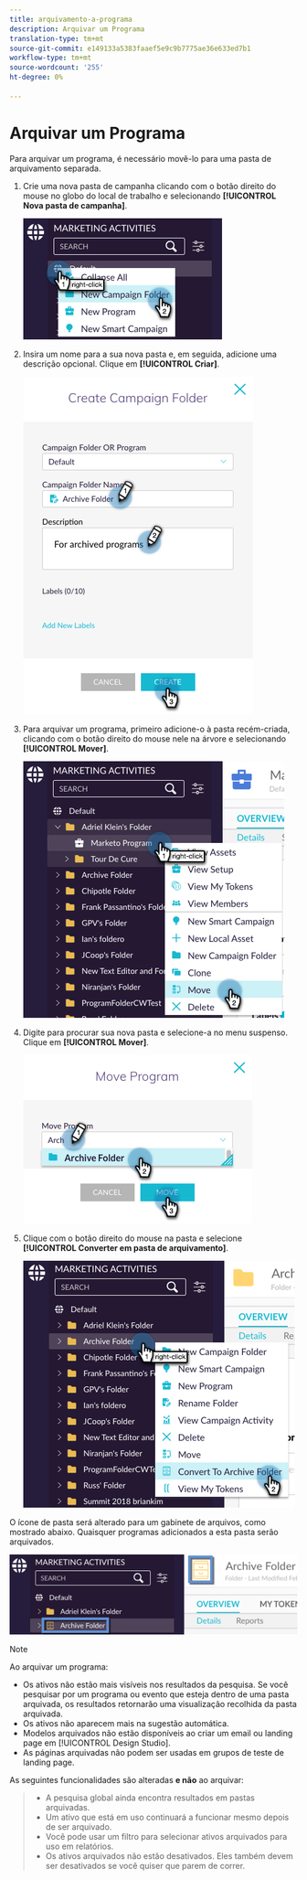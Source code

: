 ```yaml
---
title: arquivamento-a-programa
description: Arquivar um Programa
translation-type: tm+mt
source-git-commit: e149133a5383faaef5e9c9b7775ae36e633ed7b1
workflow-type: tm+mt
source-wordcount: '255'
ht-degree: 0%

---
```



# Arquivar um Programa

Para arquivar um programa, é necessário movê-lo para uma pasta de arquivamento separada.

1. Crie uma nova pasta de campanha clicando com o botão direito do mouse no globo do local de trabalho e selecionando **[!UICONTROL Nova pasta de campanha]**.

   ![Imagem Um](/help/sky/assets/programs/archive-a-program/archive-a-program-1.png)

1. Insira um nome para a sua nova pasta e, em seguida, adicione uma descrição opcional. Clique em **[!UICONTROL Criar]**.

   ![Imagem dois](/help/sky/assets/programs/archive-a-program/archive-a-program-2.png)

1. Para arquivar um programa, primeiro adicione-o à pasta recém-criada, clicando com o botão direito do mouse nele na árvore e selecionando **[!UICONTROL Mover]**.

   ![Imagem Três](/help/sky/assets/programs/archive-a-program/archive-a-program-3.png)

1. Digite para procurar sua nova pasta e selecione-a no menu suspenso. Clique em **[!UICONTROL Mover]**.

   ![Imagem quatro](/help/sky/assets/programs/archive-a-program/archive-a-program-4.png)

1. Clique com o botão direito do mouse na pasta e selecione **[!UICONTROL Converter em pasta de arquivamento]**.

   ![Imagem cinco](/help/sky/assets/programs/archive-a-program/archive-a-program-5.png)

O ícone de pasta será alterado para um gabinete de arquivos, como mostrado abaixo. Quaisquer programas adicionados a esta pasta serão arquivados.

![Imagem seis](/help/sky/assets/programs/archive-a-program/archive-a-program-6.png)

>[!NOTE]
>
>Ao arquivar um programa:
>
>* Os ativos não estão mais visíveis nos resultados da pesquisa. Se você pesquisar por um programa ou evento que esteja dentro de uma pasta arquivada, os resultados retornarão uma visualização recolhida da pasta arquivada.
>* Os ativos não aparecem mais na sugestão automática.
>* Modelos arquivados não estão disponíveis ao criar um email ou landing page em [!UICONTROL Design Studio].
>* As páginas arquivadas não podem ser usadas em grupos de teste de landing page.

>
>
As seguintes funcionalidades são alteradas **e não** ao arquivar:
>
>* A pesquisa global ainda encontra resultados em pastas arquivadas.
>* Um ativo que está em uso continuará a funcionar mesmo depois de ser arquivado.
>* Você pode usar um filtro para selecionar ativos arquivados para uso em relatórios.
>* Os ativos arquivados não estão desativados. Eles também devem ser desativados se você quiser que parem de correr.

